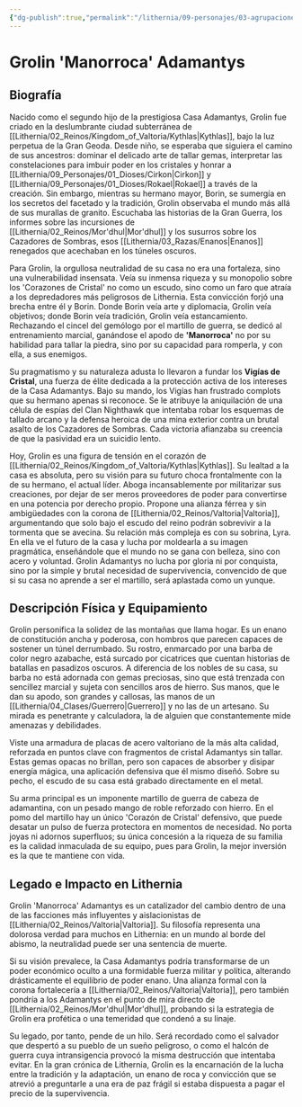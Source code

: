 ```yaml
---
{"dg-publish":true,"permalink":"/lithernia/09-personajes/03-agrupaciones/casa-adamantys/grolin-manorroca-adamantys/","tags":["[lithernia","personajes","Casa Adamantys","enano","Guerrero","Valtoria"]}
---
```


# Grolin 'Manorroca' Adamantys

## Biografía

Nacido como el segundo hijo de la prestigiosa Casa Adamantys, Grolin fue criado en la deslumbrante ciudad subterránea de [[Lithernia/02_Reinos/Kingdom_of_Valtoria/Kythlas\|Kythlas]], bajo la luz perpetua de la Gran Geoda. Desde niño, se esperaba que siguiera el camino de sus ancestros: dominar el delicado arte de tallar gemas, interpretar las constelaciones para imbuir poder en los cristales y honrar a [[Lithernia/09_Personajes/01_Dioses/Cirkon\|Cirkon]] y [[Lithernia/09_Personajes/01_Dioses/Rokael\|Rokael]] a través de la creación. Sin embargo, mientras su hermano mayor, Borin, se sumergía en los secretos del facetado y la tradición, Grolin observaba el mundo más allá de sus murallas de granito. Escuchaba las historias de la Gran Guerra, los informes sobre las incursiones de [[Lithernia/02_Reinos/Mor'dhul\|Mor'dhul]] y los susurros sobre los Cazadores de Sombras, esos [[Lithernia/03_Razas/Enanos\|Enanos]] renegados que acechaban en los túneles oscuros.

Para Grolin, la orgullosa neutralidad de su casa no era una fortaleza, sino una vulnerabilidad insensata. Veía su inmensa riqueza y su monopolio sobre los 'Corazones de Cristal' no como un escudo, sino como un faro que atraía a los depredadores más peligrosos de Lithernia. Esta convicción forjó una brecha entre él y Borin. Donde Borin veía arte y diplomacia, Grolin veía objetivos; donde Borin veía tradición, Grolin veía estancamiento. Rechazando el cincel del gemólogo por el martillo de guerra, se dedicó al entrenamiento marcial, ganándose el apodo de **'Manorroca'** no por su habilidad para tallar la piedra, sino por su capacidad para romperla, y con ella, a sus enemigos.

Su pragmatismo y su naturaleza adusta lo llevaron a fundar los **Vigías de Cristal**, una fuerza de élite dedicada a la protección activa de los intereses de la Casa Adamantys. Bajo su mando, los Vigías han frustrado complots que su hermano apenas si reconoce. Se le atribuye la aniquilación de una célula de espías del Clan Nighthawk que intentaba robar los esquemas de tallado arcano y la defensa heroica de una mina exterior contra un brutal asalto de los Cazadores de Sombras. Cada victoria afianzaba su creencia de que la pasividad era un suicidio lento.

Hoy, Grolin es una figura de tensión en el corazón de [[Lithernia/02_Reinos/Kingdom_of_Valtoria/Kythlas\|Kythlas]]. Su lealtad a la casa es absoluta, pero su visión para su futuro choca frontalmente con la de su hermano, el actual líder. Aboga incansablemente por militarizar sus creaciones, por dejar de ser meros proveedores de poder para convertirse en una potencia por derecho propio. Propone una alianza férrea y sin ambigüedades con la corona de [[Lithernia/02_Reinos/Valtoria\|Valtoria]], argumentando que solo bajo el escudo del reino podrán sobrevivir a la tormenta que se avecina. Su relación más compleja es con su sobrina, Lyra. En ella ve el futuro de la casa y lucha por moldearla a su imagen pragmática, enseñándole que el mundo no se gana con belleza, sino con acero y voluntad. Grolin Adamantys no lucha por gloria ni por conquista, sino por la simple y brutal necesidad de supervivencia, convencido de que si su casa no aprende a ser el martillo, será aplastada como un yunque.

## Descripción Física y Equipamiento

Grolin personifica la solidez de las montañas que llama hogar. Es un enano de constitución ancha y poderosa, con hombros que parecen capaces de sostener un túnel derrumbado. Su rostro, enmarcado por una barba de color negro azabache, está surcado por cicatrices que cuentan historias de batallas en pasadizos oscuros. A diferencia de los nobles de su casa, su barba no está adornada con gemas preciosas, sino que está trenzada con sencillez marcial y sujeta con sencillos aros de hierro. Sus manos, que le dan su apodo, son grandes y callosas, las manos de un [[Lithernia/04_Clases/Guerrero\|Guerrero]] y no las de un artesano. Su mirada es penetrante y calculadora, la de alguien que constantemente mide amenazas y debilidades.

Viste una armadura de placas de acero valtoriano de la más alta calidad, reforzada en puntos clave con fragmentos de cristal Adamantys sin tallar. Estas gemas opacas no brillan, pero son capaces de absorber y disipar energía mágica, una aplicación defensiva que él mismo diseñó. Sobre su pecho, el escudo de su casa está grabado directamente en el metal.

Su arma principal es un imponente martillo de guerra de cabeza de adamantina, con un pesado mango de roble reforzado con hierro. En el pomo del martillo hay un único 'Corazón de Cristal' defensivo, que puede desatar un pulso de fuerza protectora en momentos de necesidad. No porta joyas ni adornos superfluos; su única concesión a la riqueza de su familia es la calidad inmaculada de su equipo, pues para Grolin, la mejor inversión es la que te mantiene con vida.

## Legado e Impacto en Lithernia

Grolin 'Manorroca' Adamantys es un catalizador del cambio dentro de una de las facciones más influyentes y aislacionistas de [[Lithernia/02_Reinos/Valtoria\|Valtoria]]. Su filosofía representa una dolorosa verdad para muchos en Lithernia: en un mundo al borde del abismo, la neutralidad puede ser una sentencia de muerte.

Si su visión prevalece, la Casa Adamantys podría transformarse de un poder económico oculto a una formidable fuerza militar y política, alterando drásticamente el equilibrio de poder enano. Una alianza formal con la corona fortalecería a [[Lithernia/02_Reinos/Valtoria\|Valtoria]], pero también pondría a los Adamantys en el punto de mira directo de [[Lithernia/02_Reinos/Mor'dhul\|Mor'dhul]], probando si la estrategia de Grolin era profética o una temeridad que condenó a su linaje.

Su legado, por tanto, pende de un hilo. Será recordado como el salvador que despertó a su pueblo de un sueño peligroso, o como el halcón de guerra cuya intransigencia provocó la misma destrucción que intentaba evitar. En la gran crónica de Lithernia, Grolin es la encarnación de la lucha entre la tradición y la adaptación, un enano de roca y convicción que se atrevió a preguntarle a una era de paz frágil si estaba dispuesta a pagar el precio de la supervivencia.
